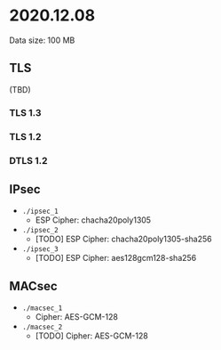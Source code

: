 # 2020.12.08

Data size: 100 MB

## TLS

(TBD)

### TLS 1.3

### TLS 1.2

### DTLS 1.2

## IPsec

- `./ipsec_1`
  - ESP Cipher: chacha20poly1305
- `./ipsec_2`
  - [TODO] ESP Cipher: chacha20poly1305-sha256
- `./ipsec_3`
  - [TODO] ESP Cipher: aes128gcm128-sha256

## MACsec

- `./macsec_1`
  - Cipher: AES-GCM-128
- `./macsec_2`
  - [TODO] Cipher: AES-GCM-128
